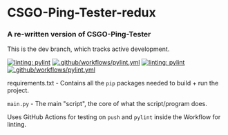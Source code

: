 # CSGO-Ping-Tester-redux

### A re-written version of CSGO-Ping-Tester

This is the dev branch, which tracks active development.

[![linting: pylint](https://img.shields.io/badge/linting-pylint-yellowgreen)](https://github.com/PyCQA/pylint) [![.github/workflows/pylint.yml](https://github.com/Defirence/CSGO-Ping-Tester-redux/actions/workflows/pylint.yml/badge.svg?branch=dev)](https://github.com/Defirence/CSGO-Ping-Tester-redux/actions/workflows/pylint.yml)
[![linting: pylint](https://img.shields.io/badge/linting-pylint-yellowgreen)](https://github.com/PyCQA/pylint) [![.github/workflows/pylint.yml](https://github.com/Defirence/CSGO-Ping-Tester-redux/actions/workflows/pylint.yml/badge.svg?branch=main)](https://github.com/Defirence/CSGO-Ping-Tester-redux/actions/workflows/pylint.yml)

requirements.txt - Contains all the `pip` packages needed to build + run the project.

`main.py` - The main "script", the core of what the script/program does.

Uses GitHub Actions for testing on `push` and `pylint` inside the Workflow for linting.